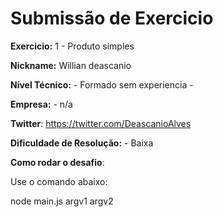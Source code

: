 # Submissão de Exercicio

**Exercicio:** 1 - Produto simples

**Nickname:** Willian deascanio

**Nível Técnico:** - Formado sem experiencia -

**Empresa:** -  n/a

**Twitter**: https://twitter.com/DeascanioAlves

**Dificuldade de Resolução:** - Baixa

**Como rodar o desafio**: 

Use o comando abaixo:

node main.js argv1 argv2